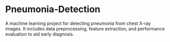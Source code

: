 # Pneumonia-Detection
A machine learning project for detecting pneumonia from chest X-ray images. It includes data preprocessing, feature extraction, and performance evaluation to aid early diagnosis.
